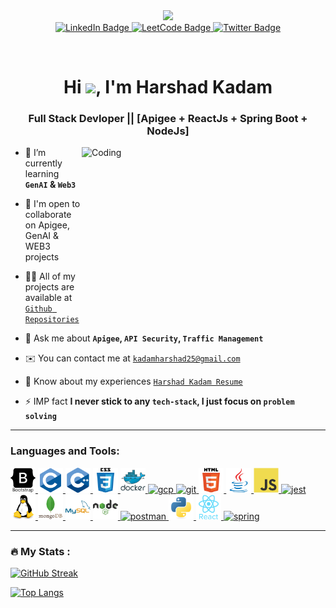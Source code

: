 <div id="header" align="center">
  <img src="https://media.giphy.com/media/M9gbBd9nbDrOTu1Mqx/giphy.gif" width="100"/>
</div>

<div id="badges" align="center">
  <a href="https://linkedin.com/in/harshad-kadam">
    <img src="https://img.shields.io/badge/LinkedIn-blue?style=for-the-badge&logo=linkedin&logoColor=white" alt="LinkedIn Badge"/>
  </a>
  <a href="https://www.leetcode.com/harshad_k">
    <img src="https://img.shields.io/badge/LeetCode-red?style=for-the-badge&logo=leetcode&logoColor=white" alt="LeetCode Badge"/>
  </a>
  <a href="https://twitter.com/harshad_kadam19">
    <img src="https://img.shields.io/badge/Twitter-blue?style=for-the-badge&logo=twitter&logoColor=white" alt="Twitter Badge"/>
  </a>
</div>

<p align="center">
  <img src="https://komarev.com/ghpvc/?username=harshad-kadam&style=flat-square&color=blue" alt=""/>
</p>

<!--
[![MasterHead](https://1.bp.blogspot.com/-7A4WynwLsMw/XbBpCXG8fHI/AAAAAAAAMt4/uOa1bpLskYgrwGbllhSu2SDj_Mig8SXJQCLcBGAsYHQ/s1600/2000_600px.gif)](https://rishavchanda.io)
https://user-images.githubusercontent.com/15384983/209981014-6ecdb9e1-aa45-477d-8d3a-1515ef0c0c63.gif
-->
<h1 align="center">Hi <img src="https://media.giphy.com/media/hvRJCLFzcasrR4ia7z/giphy.gif" width="30px"/>, I'm Harshad Kadam</h1>
<h3 align="center">Full Stack Devloper || [Apigee + ReactJs + Spring Boot + NodeJs]</h3>
<!--
<p align="left"> <img src="https://komarev.com/ghpvc/?username=harshad-kadam&label=Profile%20views&color=0e75b6&style=flat" alt="harshad-kadam" /> </p>
--><!--
<p align="left"> <a href="https://github.com/ryo-ma/github-profile-trophy"><img src="https://github-profile-trophy.vercel.app/?username=harshad-kadam" alt="harshad-kadam" /></a> </p>
--><!--
<p align="left"> <a href="https://twitter.com/harshad_kadam19" target="blank"><img src="https://img.shields.io/twitter/follow/harshad_kadam19?logo=twitter&style=for-the-badge" alt="harshad_kadam19" /></a> </p>
-->

<img align="right" alt="Coding" width="390" height="260" src="https://cdn.dribbble.com/users/2973/screenshots/2917931/media/e417e86db978d8d8e7314da223eca856.gif"/>

<!-- 
https://cdn.dribbble.com/users/2973/screenshots/2917931/media/e417e86db978d8d8e7314da223eca856.gif
https://cdn.dribbble.com/users/16717/screenshots/3754074/media/e73c7cc9a7eb91eb7cc915054dd59953.gif
https://cdn.dribbble.com/users/1162077/screenshots/3848914/programmer.gif
https://cdn.dribbble.com/users/2571505/screenshots/14197653/media/324034b1707825a543f520a98d30fdf2.gif
https://cdn.dribbble.com/users/11220276/screenshots/18342688/media/4b58e9f2920f2674d888b55e2dd97d66.gif
https://cdn.dribbble.com/users/1914549/screenshots/5487294/media/d3ea874fd29b800ce7ba6bbbdf149b2a.gif
https://cdn.dribbble.com/users/77307/screenshots/6114091/media/1835c94d33a2b5e03a4f247f1f39e290.gif
https://cdn.dribbble.com/userupload/10965471/file/original-da498c846568e8eb57fa8058f310836f.gif
https://cdn.dribbble.com/users/2012986/screenshots/10836334/image.gif 
-->

- 🌱 I’m currently learning **`GenAI` & `Web3`**

- 🤝 I'm open to collaborate on Apigee, GenAI & WEB3 projects

- 👨‍💻 All of my projects are available at [`Github Repositories`](https://github.com/harshad-kadam?tab=repositories)

- 💬 Ask me about **`Apigee`, `API Security`, `Traffic Management`**

- ✉️ You can contact me at [`kadamharshad25@gmail.com`](mailto:kadamharshad25@gmail.com)

- 📄 Know about my experiences [`Harshad Kadam Resume`](https://github.com/harshad-kadam/Enhanced-Deedy-Resume/blob/main/Harshad_Kadam_Resume_Apigee_Developer__v1.pdf)

- ⚡ IMP fact **I never stick to any `tech-stack`, I just focus on `problem solving`**

<!--
<h3 align="left">Connect with me:</h3>
<p align="left">
<a href="https://twitter.com/harshad_kadam19" target="blank"><img align="center" src="https://raw.githubusercontent.com/rahuldkjain/github-profile-readme-generator/master/src/images/icons/Social/twitter.svg" alt="harshad_kadam19" height="30" width="40" /></a>
<a href="https://linkedin.com/in/harshad-kadam" target="blank"><img align="center" src="https://raw.githubusercontent.com/rahuldkjain/github-profile-readme-generator/master/src/images/icons/Social/linked-in-alt.svg" alt="harshad-kadam" height="30" width="40" /></a>
<a href="https://www.leetcode.com/harshad_k" target="blank"><img align="center" src="https://raw.githubusercontent.com/rahuldkjain/github-profile-readme-generator/master/src/images/icons/Social/leet-code.svg" alt="harshad_k" height="30" width="40" /></a>
</p>
-->
---

<h3 align="left">Languages and Tools:</h3>
<p align="left"> <a href="https://getbootstrap.com" target="_blank" rel="noreferrer"> <img src="https://raw.githubusercontent.com/devicons/devicon/master/icons/bootstrap/bootstrap-plain-wordmark.svg" alt="bootstrap" width="40" height="40"/> </a> <a href="https://www.cprogramming.com/" target="_blank" rel="noreferrer"> <img src="https://raw.githubusercontent.com/devicons/devicon/master/icons/c/c-original.svg" alt="c" width="40" height="40"/> </a> <a href="https://www.w3schools.com/cpp/" target="_blank" rel="noreferrer"> <img src="https://raw.githubusercontent.com/devicons/devicon/master/icons/cplusplus/cplusplus-original.svg" alt="cplusplus" width="40" height="40"/> </a> <a href="https://www.w3schools.com/css/" target="_blank" rel="noreferrer"> <img src="https://raw.githubusercontent.com/devicons/devicon/master/icons/css3/css3-original-wordmark.svg" alt="css3" width="40" height="40"/> </a> <a href="https://www.docker.com/" target="_blank" rel="noreferrer"> <img src="https://raw.githubusercontent.com/devicons/devicon/master/icons/docker/docker-original-wordmark.svg" alt="docker" width="40" height="40"/> </a> <a href="https://cloud.google.com" target="_blank" rel="noreferrer"> <img src="https://www.vectorlogo.zone/logos/google_cloud/google_cloud-icon.svg" alt="gcp" width="40" height="40"/> </a> <a href="https://git-scm.com/" target="_blank" rel="noreferrer"> <img src="https://www.vectorlogo.zone/logos/git-scm/git-scm-icon.svg" alt="git" width="40" height="40"/> </a> <a href="https://www.w3.org/html/" target="_blank" rel="noreferrer"> <img src="https://raw.githubusercontent.com/devicons/devicon/master/icons/html5/html5-original-wordmark.svg" alt="html5" width="40" height="40"/> </a> <a href="https://www.java.com" target="_blank" rel="noreferrer"> <img src="https://raw.githubusercontent.com/devicons/devicon/master/icons/java/java-original.svg" alt="java" width="40" height="40"/> </a> <a href="https://developer.mozilla.org/en-US/docs/Web/JavaScript" target="_blank" rel="noreferrer"> <img src="https://raw.githubusercontent.com/devicons/devicon/master/icons/javascript/javascript-original.svg" alt="javascript" width="40" height="40"/> </a> <a href="https://jestjs.io" target="_blank" rel="noreferrer"> <img src="https://www.vectorlogo.zone/logos/jestjsio/jestjsio-icon.svg" alt="jest" width="40" height="40"/> </a> <a href="https://www.linux.org/" target="_blank" rel="noreferrer"> <img src="https://raw.githubusercontent.com/devicons/devicon/master/icons/linux/linux-original.svg" alt="linux" width="40" height="40"/> </a> <a href="https://www.mongodb.com/" target="_blank" rel="noreferrer"> <img src="https://raw.githubusercontent.com/devicons/devicon/master/icons/mongodb/mongodb-original-wordmark.svg" alt="mongodb" width="40" height="40"/> </a> <a href="https://www.mysql.com/" target="_blank" rel="noreferrer"> <img src="https://raw.githubusercontent.com/devicons/devicon/master/icons/mysql/mysql-original-wordmark.svg" alt="mysql" width="40" height="40"/> </a> <a href="https://nodejs.org" target="_blank" rel="noreferrer"> <img src="https://raw.githubusercontent.com/devicons/devicon/master/icons/nodejs/nodejs-original-wordmark.svg" alt="nodejs" width="40" height="40"/> </a> <a href="https://postman.com" target="_blank" rel="noreferrer"> <img src="https://www.vectorlogo.zone/logos/getpostman/getpostman-icon.svg" alt="postman" width="40" height="40"/> </a> <a href="https://www.python.org" target="_blank" rel="noreferrer"> <img src="https://raw.githubusercontent.com/devicons/devicon/master/icons/python/python-original.svg" alt="python" width="40" height="40"/> </a> <a href="https://reactjs.org/" target="_blank" rel="noreferrer"> <img src="https://raw.githubusercontent.com/devicons/devicon/master/icons/react/react-original-wordmark.svg" alt="react" width="40" height="40"/> </a> <a href="https://spring.io/" target="_blank" rel="noreferrer"> <img src="https://www.vectorlogo.zone/logos/springio/springio-icon.svg" alt="spring" width="40" height="40"/> </a> </p>

<!--
<p><img align="left" src="https://github-readme-stats.vercel.app/api/top-langs?username=harshad-kadam&show_icons=true&locale=en&layout=compact" alt="harshad-kadam" /></p>

<p>&nbsp;<img align="center" src="https://github-readme-stats.vercel.app/api?username=harshad-kadam&show_icons=true&locale=en" alt="harshad-kadam" /></p>

<p><img align="center" src="https://github-readme-streak-stats.herokuapp.com/?user=harshad-kadam&" alt="harshad-kadam" /></p>
-->
---

### :fire: My Stats :
[![GitHub Streak](http://github-readme-streak-stats.herokuapp.com?user=harshad-kadam&theme=dark&background=000000)](https://git.io/streak-stats)

[![Top Langs](https://github-readme-stats.vercel.app/api/top-langs/?username=harshad-kadam&layout=compact&theme=vision-friendly-dark)](https://github.com/anuraghazra/github-readme-stats)



